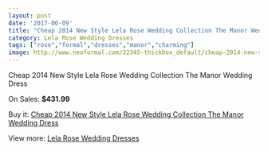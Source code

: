 ```yaml
---
layout: post
date: '2017-06-09'
title: "Cheap 2014 New Style Lela Rose Wedding Collection The Manor Wedding Dress"
category: Lela Rose Wedding Dresses
tags: ["rose","formal","dresses","manor","charming"]
image: http://www.neoformal.com/22345-thickbox_default/cheap-2014-new-style-lela-rose-wedding-collection-the-manor-wedding-dress.jpg
---
```

Cheap 2014 New Style Lela Rose Wedding Collection The Manor Wedding Dress

On Sales: **$431.99**
<a href="https://www.neoformal.com/en/lela-rose-wedding-dresses-2014/7395-cheap-2014-new-style-lela-rose-wedding-collection-the-manor-wedding-dress.html"><amp-img layout="responsive" width="600" height="600" src="//www.neoformal.com/22345-thickbox_default/cheap-2014-new-style-lela-rose-wedding-collection-the-manor-wedding-dress.jpg" alt="Cheap 2014 New Style Lela Rose Wedding Collection The Manor Wedding Dress 0" /></a>
<a href="https://www.neoformal.com/en/lela-rose-wedding-dresses-2014/7395-cheap-2014-new-style-lela-rose-wedding-collection-the-manor-wedding-dress.html"><amp-img layout="responsive" width="600" height="600" src="//www.neoformal.com/22346-thickbox_default/cheap-2014-new-style-lela-rose-wedding-collection-the-manor-wedding-dress.jpg" alt="Cheap 2014 New Style Lela Rose Wedding Collection The Manor Wedding Dress 1" /></a>

Buy it: [Cheap 2014 New Style Lela Rose Wedding Collection The Manor Wedding Dress](https://www.neoformal.com/en/lela-rose-wedding-dresses-2014/7395-cheap-2014-new-style-lela-rose-wedding-collection-the-manor-wedding-dress.html "Cheap 2014 New Style Lela Rose Wedding Collection The Manor Wedding Dress")

View more: [Lela Rose Wedding Dresses](https://www.neoformal.com/en/120-lela-rose-wedding-dresses-2014 "Lela Rose Wedding Dresses")